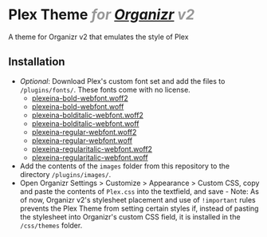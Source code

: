 # Plex Theme <i style=color:#999>for [Organizr](https://github.com/causefx/Organizr) v2</i>
A theme for Organizr v2 that emulates the style of Plex

## Installation

- *Optional*: Download Plex's custom font set and add the files to `/plugins/fonts/`. These fonts come with no license.
    - [plexeina-bold-webfont.woff2](https://www.plex.tv/wp-content/themes/plex/assets/fonts/plexeina-bold-webfont.woff2)
    - [plexeina-bold-webfont.woff](https://www.plex.tv/wp-content/themes/plex/assets/fonts/plexeina-bold-webfont.woff)
    - [plexeina-bolditalic-webfont.woff2](https://www.plex.tv/wp-content/themes/plex/assets/fonts/plexeina-bolditalic-webfont.woff2)
    - [plexeina-bolditalic-webfont.woff](https://www.plex.tv/wp-content/themes/plex/assets/fonts/plexeina-bolditalic-webfont.woff)
    - [plexeina-regular-webfont.woff2](https://www.plex.tv/wp-content/themes/plex/assets/fonts/plexeina-regular-webfont.woff2)
    - [plexeina-regular-webfont.woff](https://www.plex.tv/wp-content/themes/plex/assets/fonts/plexeina-regular-webfont.woff)
    - [plexeina-regularitalic-webfont.woff2](https://www.plex.tv/wp-content/themes/plex/assets/fonts/plexeina-regularitalic-webfont.woff2)
    - [plexeina-regularitalic-webfont.woff](https://www.plex.tv/wp-content/themes/plex/assets/fonts/plexeina-regularitalic-webfont.woff)
- Add the contents of the `images` folder from this repository to the directory `/plugins/images/`.
- Open Organizr Settings > Customize > Appearance > Custom CSS, copy and paste the contents of `Plex.css` into the textfield, and save
        - Note: As of now, Organizr v2's stylesheet placement and use of `!important` rules prevents the Plex Theme from setting certain styles if, instead of pasting the stylesheet into Organizr's custom CSS field, it is installed in the `/css/themes` folder.
